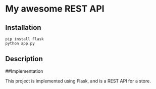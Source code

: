 # My awesome REST API

## Installation
```
pip install Flask
python app.py
```

## Description



##Implementation

This project is implemented using Flask, and is a REST API for a store.
